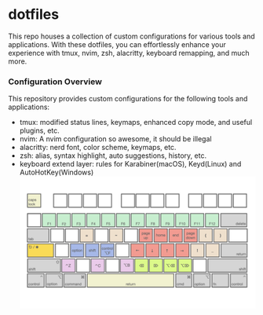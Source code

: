 # dotfiles
This repo houses a collection of custom configurations for various tools and applications. With these dotfiles, you can effortlessly enhance your experience with tmux, nvim, zsh, alacritty, keyboard remapping, and much more.

### Configuration Overview

This repository provides custom configurations for the following tools and applications:
- tmux: modified status lines, keymaps, enhanced copy mode, and useful plugins, etc.
- nvim: A nvim configuration so awesome, it should be illegal
- alacritty: nerd font, color scheme, keymaps, etc.
- zsh: alias, syntax highlight, auto suggestions, history, etc.
- keyboard extend layer: rules for Karabiner(macOS), Keyd(Linux) and AutoHotKey(Windows)
![keyboard-extend-layer](https://github.com/0xm4n/keyboard-extend-layer/blob/main/extend-layer.jpeg)
